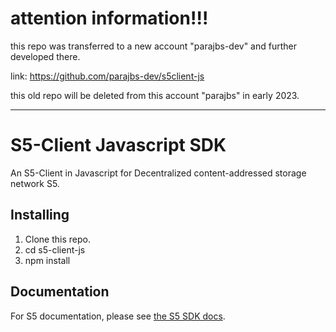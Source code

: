 # attention information!!!
this repo was transferred to a new account "parajbs-dev" and further developed there.

link: https://github.com/parajbs-dev/s5client-js

this old repo will be deleted from this account "parajbs" in early 2023.

---

# S5-Client Javascript SDK

An S5-Client in Javascript for Decentralized content-addressed storage network S5.

## Installing

1. Clone this repo.
2. cd s5-client-js
3. npm install

## Documentation

For S5 documentation, please see [the S5 SDK docs](https://docs.s5.ninja/).
